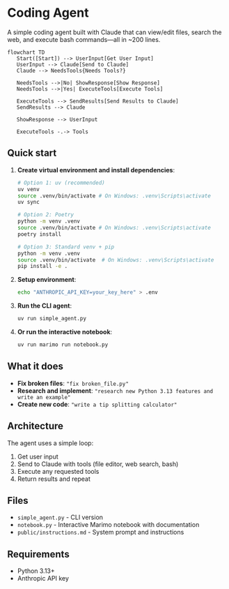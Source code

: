 # Coding Agent

A simple coding agent built with Claude that can view/edit files, search the web, and execute bash commands—all in ~200 lines.

```mermaid
flowchart TD
   Start([Start]) --> UserInput[Get User Input]
   UserInput --> Claude[Send to Claude]
   Claude --> NeedsTools{Needs Tools?}

   NeedsTools -->|No| ShowResponse[Show Response]
   NeedsTools -->|Yes| ExecuteTools[Execute Tools]

   ExecuteTools --> SendResults[Send Results to Claude]
   SendResults --> Claude

   ShowResponse --> UserInput

   ExecuteTools -.-> Tools
```

## Quick start

1. **Create virtual environment and install dependencies**:
   ```bash
   # Option 1: uv (recommended)
   uv venv
   source .venv/bin/activate # On Windows: .venv\Scripts\activate
   uv sync

   # Option 2: Poetry
   python -m venv .venv
   source .venv/bin/activate # On Windows: .venv\Scripts\activate
   poetry install

   # Option 3: Standard venv + pip
   python -m venv .venv
   source .venv/bin/activate  # On Windows: .venv\Scripts\activate
   pip install -e .
   ```

2. **Setup environment**:
   ```bash
   echo "ANTHROPIC_API_KEY=your_key_here" > .env
   ```

3. **Run the CLI agent**:
   ```bash
   uv run simple_agent.py
   ```

4. **Or run the interactive notebook**:
   ```bash
   uv run marimo run notebook.py
   ```

## What it does

- **Fix broken files**: `"fix broken_file.py"`
- **Research and implement**: `"research new Python 3.13 features and write an example"`
- **Create new code**: `"write a tip splitting calculator"`

## Architecture

The agent uses a simple loop:
1. Get user input
2. Send to Claude with tools (file editor, web search, bash)
3. Execute any requested tools
4. Return results and repeat

## Files

- `simple_agent.py` - CLI version
- `notebook.py` - Interactive Marimo notebook with documentation
- `public/instructions.md` - System prompt and instructions

## Requirements

- Python 3.13+
- Anthropic API key